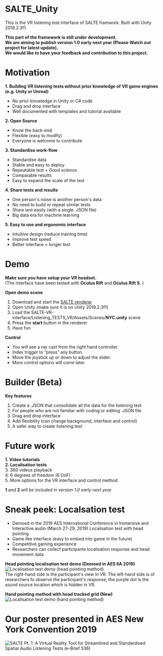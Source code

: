 # SALTE_Unity
This is the VR listening test interface of SALTE framwork.
Built with Unity 2019.2.3f1.

**This part of the framework is still under development.** <br/>
**We are aiming to publish version 1.0 early next year (Please Watch out project for latest update).** <br/>
**We would like to have your feedback and contribution to this project.** <br/>


# Motivation
**1. Building VR listening tests without prior knowledge of VR game engines (e.g. Unity or Unreal)** <br/>
- No prior knowledge in Unity or C# code
- Drag and drop interface
- Well documented with templates and tutorial available

**2. Open Source** <br/>
- Know the back-end
- Flexible (easy to modify)
- Everyone is welcome to contribute

**3. Standardise work-flow** <br/>
- Standardise data
- Stable and easy to deploy
- Repeatable test = Good science
- Comparable results
- Easy to expand the scale of the test

**4. Share tests and results** <br/>
- One person's noise is another person's data
- No need to build or repeat similar tests
- Share test easily (with a single .JSON file)
- Big data era for machine learning

**5. Easy to use and ergonomic interface** <br/>
- Intuitive design (reduce training time)
- Improve test speed
- Better interface = longer test

# Demo
**Make sure you have setup your VR headset.** <br/>
(The interface have been tested with **Oculus Rift** and **Oculus Rift S.** )

**Open demo scene**
1. Download and start the [SALTE renderer](https://github.com/AudioLabYork/SALTE-audio-renderer)
2. Open Unity (make sure it is on Unity 2019.2.3f1)
3. Load the SALTE-VR-interface/Listening_TESTS_VR/Assets/Scenes/**NYC.unity** scene
4. Press the **start** button in the renderer
5. Have fun

**Control**
- You will see a ray cast from the right hand controller.
- Index trigger to “press” any button.
- Move the joystick up or down to adjust the slider.
- More control options will come later.

# Builder (Beta)
**Key features**
1. Create a .JSON that consolidate all the data for the listening test
2. For people who are not familiar with coding or editing .JSON file
3. Drag and drop interface
4. Add flexibility (can change background, interfave and control)
5. A safer way to create listening test

# Future work 
**1. Video tutorials** <br/>
**2. Localisation tests** <br/>
3. 360 videos playback <br/>
4. 6 degrees of freedom (6 DoF) <br/>
5. More options for the VR interface and control method <br/>

**1** *and* **2** *will be included in version 1.0 early next year.*

# Sneak peek: Localsation test
- Demoed in the 2019 AES International Conference in Immersive and Interactive audio (March 27-29, 2019) Localisation test with head pointing
- Game like interface (easy to embed into game in the future)
- Competitive gaming experience 
- Researchers can collect participants localisation response and head movement data

**Head pointing localisation test demo (Demoed in AES IIA 2019)** <br/>
![Localisation test demo (head pointing method)](https://github.com/AudioLabYork/SALTE-VR-interface/blob/master/head_pointing.gif) <br/>
The right-hand side is the participant's view in VR.
The left-hand side is of researchers fo observe the participant's response, the purple dot is the sound source location which is hidden in VR. 

**Hand pointing method with head tracked grid (New)** <br/>
![Localisation test demo (hand pointing method)](https://github.com/AudioLabYork/SALTE-VR-interface/blob/master/hand_pointing.gif) <br/>

# Our poster presented in AES New York Convention 2019
![SALTE Pt. 1: A Virtual Reality Tool for Streamlined and Standardised Spatial Audio Listening Tests (e-Brief 536)](https://github.com/AudioLabYork/SALTE-VR-interface/blob/master/AES_NY_poster_landscape_2019%20copy.jpg)
